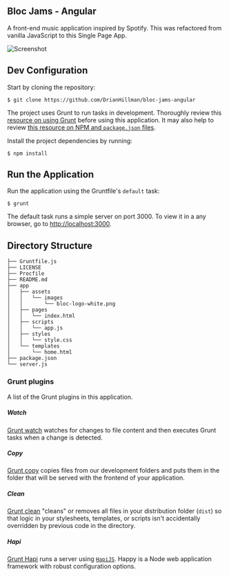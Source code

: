 ## Bloc Jams - Angular

A front-end music application inspired by Spotify. This was refactored from vanilla JavaScript to this Single Page App.

![Screenshot](https://cldup.com/lfHhdNlFbe.jpg)

## Dev Configuration

Start by cloning the repository:

```
$ git clone https://github.com/DrianHillman/bloc-jams-angular
```

The project uses Grunt to run tasks in development. Thoroughly review this [resource on using Grunt](https://www.bloc.io/resources/using-grunt) before using this application. It may also help to review [this resource on NPM and `package.json` files](https://www.bloc.io/resources/npm-and-package-json).

Install the project dependencies by running:

```
$ npm install
```

## Run the Application

Run the application using the Gruntfile's `default` task:

```
$ grunt
```

The default task runs a simple server on port 3000. To view it in a any browser, go to [http://localhost:3000](http://localhost:3000).

## Directory Structure

```
├── Gruntfile.js
├── LICENSE
├── Procfile
├── README.md
├── app
│   ├── assets
│   │   └── images
│   │       └── bloc-logo-white.png
│   ├── pages
│   │   └── index.html
│   ├── scripts
│   │   └── app.js
│   ├── styles
│   │   └── style.css
│   └── templates
│       └── home.html
├── package.json
└── server.js
```

### Grunt plugins

A list of the Grunt plugins in this application.

##### Watch

[Grunt watch](https://github.com/gruntjs/grunt-contrib-watch) watches for changes to file content and then executes Grunt tasks when a change is detected.

##### Copy

[Grunt copy](https://github.com/gruntjs/grunt-contrib-copy) copies files from our development folders and puts them in the folder that will be served with the frontend of your application.

##### Clean

[Grunt clean](https://github.com/gruntjs/grunt-contrib-clean) "cleans" or removes all files in your distribution folder (`dist`) so that logic in your stylesheets, templates, or scripts isn't accidentally overridden by previous code in the directory.

##### Hapi

[Grunt Hapi](https://github.com/athieriot/grunt-hapi) runs a server using [`HapiJS`](http://hapijs.com/). Happy is a Node web application framework with robust configuration options.
